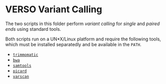# VERSO Variant Calling

The two scripts in this folder perform *variant calling* for *single*
and *paired ends* using standard tools.

Both scripts run on a UN\*X/Linux platform and require the following tools,
which must be installed separatedly and be available in the `PATH`.

- [`trimmomatic`](http://www.usadellab.org/cms/?page=trimmomatic "trimmomatic")
- [`bwa`](http://bio-bwa.sourceforge.net/ "bwa")
- [`samtools`](http://www.htslib.org/ "Samtools")
- [`picard`](https://broadinstitute.github.io/picard/ "Picard")
- [`varscan`](http://dkoboldt.github.io/varscan/ "VarScan")


